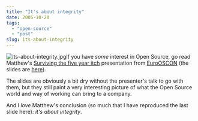 ```yaml
---
title: "It's about integrity"
date: 2005-10-20
tags: 
  - "open-source"
  - "post"
slug: its-about-integrity
---
```


![its-about-integrity.jpg](http://codeconsult.ch/bertrand/archives/images/its-about-integrity.jpg)If you have _some_ interest in Open Source, go read Matthew's [Surviving the five year itch](http://www.silentpenguin.com/archives/2005/10/eurooscon_day_2.html) presentation from [EuroOSCON](http://conferences.oreillynet.com/eurooscon/) (the slides are [here](http://conferences.oreillynet.com/presentations/euos2005/langham_matt.pdf)).

The slides are obviously a bit dry without the presenter's talk to go with them, but they still paint a very interesting picture of what the Open Source world and way of working can bring to a company.

And I _love_ Matthew's conclusion (so much that I have reproduced the last slide here): _it's about integrity_.

